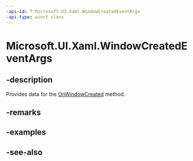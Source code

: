```yaml
---
-api-id: T:Microsoft.UI.Xaml.WindowCreatedEventArgs
-api-type: winrt class
---
```


<!-- Class syntax.
public class WindowCreatedEventArgs : Windows.UI.Xaml.IWindowCreatedEventArgs
-->

# Microsoft.UI.Xaml.WindowCreatedEventArgs

## -description
Provides data for the [OnWindowCreated](application_onwindowcreated_1748603056.md) method.

## -remarks

## -examples

## -see-also
